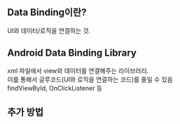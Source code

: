 ## Data Binding이란?
UI와 데이터/로직을 연결하는 것.

## Android Data Binding Library
xml 파일에서 view와 데이터를 연결해주는 라이브러리.
<br>
이를 통해서 글루코드(UI와 로직을 연결하는 코드)를 줄일 수 있음
<br>
findViewById, OnClickListener 등

## 추가 방법

<!--stackedit_data:
eyJoaXN0b3J5IjpbLTQyNTQ5MjUwNSwxMjY0OTYwMTgyXX0=
-->